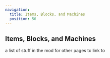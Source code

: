 ```yaml
---
navigation:
  title: Items, Blocks, and Machines
  position: 50
---
```

## Items, Blocks, and Machines
a list of stuff in the mod for other pages to link to